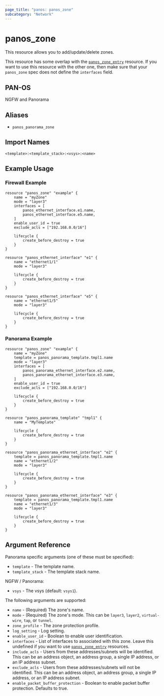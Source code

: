 ```yaml
---
page_title: "panos: panos_zone"
subcategory: "Network"
---
```


# panos_zone

This resource allows you to add/update/delete zones.

This resource has some overlap with the [`panos_zone_entry`](zone_entry.html)
resource.  If you want to use this resource with the other one, then make
sure that your `panos_zone` spec does not define the
`interfaces` field.


## PAN-OS

NGFW and Panorama


## Aliases

* `panos_panorama_zone`


## Import Names

```shell
<template>:<template_stack>:<vsys>:<name>
```


## Example Usage

### Firewall Example

```hcl
resource "panos_zone" "example" {
    name = "myZone"
    mode = "layer3"
    interfaces = [
        panos_ethernet_interface.e1.name,
        panos_ethernet_interface.e5.name,
    ]
    enable_user_id = true
    exclude_acls = ["192.168.0.0/16"]

    lifecycle {
        create_before_destroy = true
    }
}

resource "panos_ethernet_interface" "e1" {
    name = "ethernet1/1"
    mode = "layer3"

    lifecycle {
        create_before_destroy = true
    }
}

resource "panos_ethernet_interface" "e5" {
    name = "ethernet1/5"
    mode = "layer3"

    lifecycle {
        create_before_destroy = true
    }
}
```

### Panorama Example

```hcl
resource "panos_zone" "example" {
    name = "myZone"
    template = panos_panorama_template.tmpl1.name
    mode = "layer3"
    interfaces = [
        panos_panorama_ethernet_interface.e2.name,
        panos_panorama_ethernet_interface.e3.name,
    ]
    enable_user_id = true
    exclude_acls = ["192.168.0.0/16"]

    lifecycle {
        create_before_destroy = true
    }
}

resource "panos_panorama_template" "tmpl1" {
    name = "MyTemplate"

    lifecycle {
        create_before_destroy = true
    }
}

resource "panos_panorama_ethernet_interface" "e2" {
    template = panos_panorama_template.tmpl1.name
    name = "ethernet1/2"
    mode = "layer3"

    lifecycle {
        create_before_destroy = true
    }
}

resource "panos_panorama_ethernet_interface" "e3" {
    template = panos_panorama_template.tmpl1.name
    name = "ethernet1/3"
    mode = "layer3"

    lifecycle {
        create_before_destroy = true
    }
}
```


## Argument Reference

Panorama specific arguments (one of these must be specified):

* `template` - The template name.
* `template_stack` - The template stack name.

NGFW / Panorama:

* `vsys` - The vsys (default: `vsys1`).

The following arguments are supported:

* `name` - (Required) The zone's name.
* `mode` - (Required) The zone's mode.  This can be `layer3`, `layer2`,
  `virtual-wire`, `tap`, or `tunnel`.
* `zone_profile` - The zone protection profile.
* `log_setting` - Log setting.
* `enable_user_id` - Boolean to enable user identification.
* `interfaces` - List of interfaces to associated with this zone.  Leave
  this undefined if you want to use [`panos_zone_entry`](zone_entry.html) resources.
* `include_acls` - Users from these addresses/subnets will
  be identified.  This can be an address object, an address group, a single
  IP address, or an IP address subnet.
* `exclude_acls` - Users from these addresses/subnets will not
  be identified.  This can be an address object, an address group, a single
  IP address, or an IP address subnet.
* `enable_packet_buffer_protection` - Boolean to enable packet buffer protection. Defaults to true.
